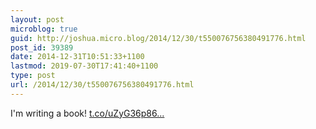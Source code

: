 ```yaml
---
layout: post
microblog: true
guid: http://joshua.micro.blog/2014/12/30/t550076756380491776.html
post_id: 39389
date: 2014-12-31T10:51:33+1100
lastmod: 2019-07-30T17:41:40+1100
type: post
url: /2014/12/30/t550076756380491776.html
---
```

I'm writing a book! [t.co/uZyG36p86...](http://t.co/uZyG36p86n)
